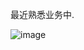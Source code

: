 最近熟悉业务中.

![image](https://github.com/user-attachments/assets/d9164b95-6d18-44e8-9b29-4a355963d40b)
